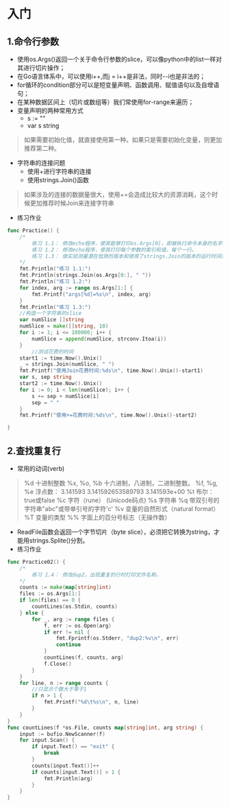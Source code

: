 # 入门
## 1.命令行参数
- 使用os.Args()返回一个关于命令行参数的slice，可以像python中的list一样对其进行切片操作；
- 在Go语言体系中，可以使用i++,而j = i++是非法，同时--i也是非法的；
- for循环的condition部分可以是短变量声明、函数调用、赋值语句以及自增语句；
- 在某种数据区间上（切片或数组等）我们常使用for-range来遍历；
- 变量声明的两种常用方式
  - s := ""
  - var s string
> 如果需要初始化值，就直接使用第一种。如果只是需要初始化变量，则更加推荐第二种。
- 字符串的连接问题
  - 使用+进行字符串的连接 
  - 使用strings.Join()函数
> 如果涉及的连接的数据量很大，使用+=会造成比较大的资源消耗，这个时候更加推荐时候Join来连接字符串
- 练习作业
```go
func Practice() {
	/*
		练习 1.1： 修改echo程序，使其能够打印os.Args[0]，即被执行命令本身的名字。
		练习 1.2： 修改echo程序，使其打印每个参数的索引和值，每个一行。
		练习 1.3： 做实验测量潜在低效的版本和使用了strings.Join的版本的运行时间差异。（1.6节讲解了部分time包，11.4节展示了如何写标准测试程序，以得到系统性的性能评测。）
	*/
	fmt.Println("练习 1.1:")
	fmt.Println(strings.Join(os.Args[0:], " "))
	fmt.Println("练习 1.2:")
	for index, arg := range os.Args[1:] {
		fmt.Printf("args[%d]=%s\n", index, arg)
	}
	fmt.Println("练习 1.3:")
	//构造一个字符串的slice
	var numSlice []string
	numSlice = make([]string, 10)
	for i := 1; i <= 100000; i++ {
		numSlice = append(numSlice, strconv.Itoa(i))
	}
        //测试花费的时间
	start1 := time.Now().Unix()
	_ = strings.Join(numSlice, " ")
	fmt.Printf("使用Join花费时间:%ds\n", time.Now().Unix()-start1)
	var s, sep string
	start2 := time.Now().Unix()
	for i := 0; i < len(numSlice); i++ {
		s += sep + numSlice[i]
		sep = " "
	}
	fmt.Printf("使用+=花费时间:%ds\n", time.Now().Unix()-start2)

}
```

## 2.查找重复行
-  常用的动词(verb)

> %d          十进制整数
%x, %o, %b  十六进制，八进制，二进制整数。
%f, %g, %e  浮点数： 3.141593 3.141592653589793 3.141593e+00
%t          布尔：true或false
%c          字符（rune） (Unicode码点)
%s          字符串
%q          带双引号的字符串"abc"或带单引号的字符'c'
%v          变量的自然形式（natural format）
%T          变量的类型
%%          字面上的百分号标志（无操作数）
   - ReadFile函数会返回一个字节切片（byte slice），必须把它转换为string，才能用strings.Splite()分割。
   - 练习作业
```go 
func Practice02() {
	/*
		练习 1.4： 修改dup2，出现重复的行时打印文件名称。
	*/
	counts := make(map[string]int)
	files := os.Args[1:]
	if len(files) == 0 {
		countLines(os.Stdin, counts)
	} else {
		for _, arg := range files {
			f, err := os.Open(arg)
			if err != nil {
				fmt.Fprintf(os.Stderr, "dup2:%v\n", err)
				continue
			}
			countLines(f, counts, arg)
			f.Close()
		}
	}
	for line, n := range counts {
		//只显示个数大于等于1
		if n > 1 {
			fmt.Printf("%d\t%s\n", n, line)
		}
	}
}
func countLines(f *os.File, counts map[string]int, arg string) {
	input := bufio.NewScanner(f)
	for input.Scan() {
		if input.Text() == "exit" {
			break
		}
		counts[input.Text()]++
		if counts[input.Text()] > 1 {
			fmt.Println(arg)
		}
	}
}
```